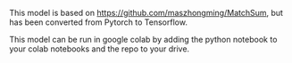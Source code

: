 This model is based on https://github.com/maszhongming/MatchSum, but has been converted from Pytorch to Tensorflow.

This model can be run in google colab by adding the python notebook to your colab notebooks and the repo to your drive.
